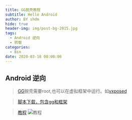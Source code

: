 ```yaml
---
title: GG脱壳教程
subtitle: Hello Android
author: BY shdm
hide: true
header-img: img/post-bg-2015.jpg
tags:
  - Android 逆向
  - 转载
categories:
  - Bin
date: 2020-03-18 00:00:00
---
```


## Android 逆向

> [GG](https://gameguardian.net/download)脱壳需要root,也可以在虚拟框架中运行。如[vxposed]( https://vxposed.com/)

> [脚本下载，包含gg和框架](https://www.lanzous.com/iadi1vi)

> [教程](https://www.lanzous.com/iadoauh)
> ![教程](https://raw.githubusercontent.com/gsyx666/picture/master/picture/GG.gif)
